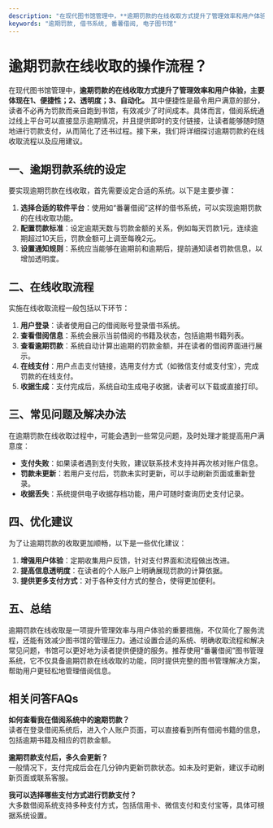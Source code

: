 ```yaml
---
description: "在现代图书馆管理中，**逾期罚款的在线收取方式提升了管理效率和用户体验，主要体现在1、便捷性；2、透明度；3、自动化。** 其中便捷性是最令用户满意的部分，读者不必再为罚款而亲自跑到书馆，有效减少了时间成本。具体而言，借阅系统通过线上平台可以直接显示逾期情况，并且提供即时的支付链接，让读者能够随时随地进行罚款支付，从而简化了还书过程。接下来，我们将详细探讨逾期罚款的在线收取流程以及应用建议。"
keywords: "逾期罚款, 借书系统, 番薯借阅, 电子图书馆"
---
```

# 逾期罚款在线收取的操作流程？

在现代图书馆管理中，**逾期罚款的在线收取方式提升了管理效率和用户体验，主要体现在1、便捷性；2、透明度；3、自动化。** 其中便捷性是最令用户满意的部分，读者不必再为罚款而亲自跑到书馆，有效减少了时间成本。具体而言，借阅系统通过线上平台可以直接显示逾期情况，并且提供即时的支付链接，让读者能够随时随地进行罚款支付，从而简化了还书过程。接下来，我们将详细探讨逾期罚款的在线收取流程以及应用建议。

## **一、逾期罚款系统的设定**

要实现逾期罚款在线收取，首先需要设定合适的系统。以下是主要步骤：

1. **选择合适的软件平台**：使用如“番薯借阅”这样的借书系统，可以实现逾期罚款的在线收取功能。
2. **配置罚款标准**：设定逾期天数与罚款金额的关系，例如每天罚款1元，连续逾期超过10天后，罚款金额可上调至每晚2元。
3. **设置通知规则**：系统应当能够在逾期前和逾期后，提前通知读者罚款信息，以增加透明度。

## **二、在线收取流程**

实施在线收取流程一般包括以下环节：

1. **用户登录**：读者使用自己的借阅账号登录借书系统。
2. **查看借阅信息**：系统会展示当前借阅的书籍及状态，包括逾期书籍列表。
3. **查看逾期罚款**：系统自动计算出逾期的罚款金额，并在读者的借阅界面进行展示。
4. **在线支付**：用户点击支付链接，选用支付方式（如微信支付或支付宝），完成罚款的在线支付。
5. **收据生成**：支付完成后，系统自动生成电子收据，读者可以下载或直接打印。

## **三、常见问题及解决办法**

在逾期罚款在线收取过程中，可能会遇到一些常见问题，及时处理才能提高用户满意度：

- **支付失败**：如果读者遇到支付失败，建议联系技术支持并再次核对账户信息。
- **罚款未更新**：若用户支付后，罚款未实时更新，可以手动刷新页面或重新登录。
- **收据丢失**：系统提供电子收据存档功能，用户可随时查询历史支付记录。

## **四、优化建议**

为了让逾期罚款的收取更加顺畅，以下是一些优化建议：

1. **增强用户体验**：定期收集用户反馈，针对支付界面和流程做出改进。
2. **提高信息透明度**：在读者的个人账户上明确展现罚款的计算依据。
3. **提供更多支付方式**：对于各种支付方式的整合，使得更加便利。

## **五、总结**

逾期罚款在线收取是一项提升管理效率与用户体验的重要措施，不仅简化了服务流程，还能有效减少图书馆的管理压力。通过设置合适的系统、明确收取流程和解决常见问题，书馆可以更好地为读者提供便捷的服务。推荐使用“番薯借阅”图书管理系统，它不仅具备逾期罚款在线收取的功能，同时提供完整的图书管理解决方案，帮助用户更轻松地管理借阅信息。

## 相关问答FAQs

**如何查看我在借阅系统中的逾期罚款？**  
读者在登录借阅系统后，进入个人账户页面，可以直接看到所有借阅书籍的信息，包括逾期书籍及相应的罚款金额。

**逾期罚款支付后，多久会更新？**  
一般情况下，支付完成后会在几分钟内更新罚款状态。如未及时更新，建议手动刷新页面或联系客服。

**我可以选择哪些支付方式进行罚款支付？**  
大多数借阅系统支持多种支付方式，包括信用卡、微信支付和支付宝等，具体可根据系统设置。
